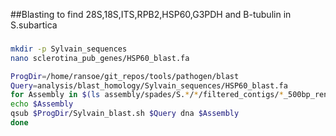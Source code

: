 ##Blasting to find 28S,18S,ITS,RPB2,HSP60,G3PDH and B-tubulin in S.subartica
###

```bash
mkdir -p Sylvain_sequences
nano sclerotina_pub_genes/HSP60_blast.fa
```

```bash
ProgDir=/home/ransoe/git_repos/tools/pathogen/blast
Query=analysis/blast_homology/Sylvain_sequences/HSP60_blast.fa 
for Assembly in $(ls assembly/spades/S.*/*/filtered_contigs/*_500bp_renamed.fasta); do
echo $Assembly
qsub $ProgDir/Sylvain_blast.sh $Query dna $Assembly
done
```